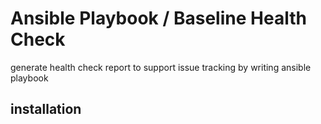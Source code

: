 #  Ansible Playbook / Baseline Health Check
generate health check report to support issue tracking by writing ansible playbook

## installation

